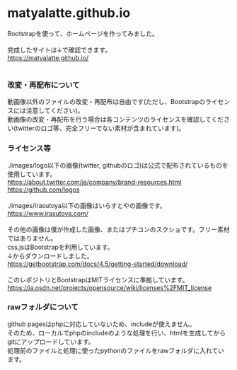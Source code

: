 # matyalatte.github.io
Bootstrapを使って、ホームページを作ってみました。<br>
<br>
完成したサイトは↓で確認できます。<br>
https://matyalatte.github.io/<br>
<br>
### 改変・再配布について
動画像以外のファイルの改変・再配布は自由です(ただし、Bootstrapのライセンスには注意してください)。<br>
動画像の改変・再配布を行う場合は各コンテンツのライセンスを確認してください(twitterのロゴ等、完全フリーでない素材が含まれています)。<br>

### ライセンス等
./images/logo以下の画像(twitter, githubのロゴ)は公式で配布されているものを使用しています。<br>
https://about.twitter.com/ja/company/brand-resources.html<br>
https://github.com/logos<br>
<br>
./images/irasutoya以下の画像はいらすとやの画像です。<br>
https://www.irasutoya.com/<br>
<br>
その他の画像は僕が作成した画像、またはプチコンのスクショです。フリー素材ではありません。
<br>
css,jsはBootstrapを利用しています。<br>
↓からダウンロードしました。<br>
https://getbootstrap.com/docs/4.5/getting-started/download/<br>
<br>
このレポジトリとBootstrapはMITライセンスに準拠しています。<br>
https://ja.osdn.net/projects/opensource/wiki/licenses%2FMIT_license

### rawフォルダについて
github pagesはphpに対応していないため、includeが使えません。<br>
そのため、ローカルでphpのincludeのような処理を行い、htmlを生成してからgitにアップロードしています。<br>
処理前のファイルと処理に使ったpythonのファイルをrawフォルダに入れています。
